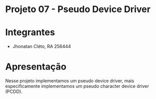 # Projeto 07 - Pseudo Device Driver

# Integrantes

- Jhonatan Cléto, RA 256444

# Apresentação

Nesse projeto implementamos um pseudo device driver, mais especificamente implementamos um  pseudo character device driver (PCDD).
